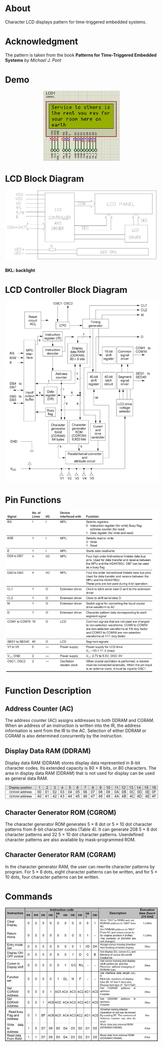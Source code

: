 # About
Character LCD displays pattern for time-triggered embedded systems.

# Acknowledgment
The pattern is taken from the book <b>Patterns for Time-Triggered Embedded Systems</b> <i>by Michael J. Pont</i>

# Demo
<p align="center">
  <a href="" rel="noopener">
    <img src="assets/MoAli_Quote.JPG" alt="LCD Pattern" width="50%" height="50%">
  </a>
</p>

# LCD Block Diagram
<p align="center">
  <a href="" rel="noopener">
    <img src="assets/BlockDiagram.JPG" alt="LCD Block Diagram">
  </a>
</p>

#### BKL: backlight

# LCD Controller Block Diagram
<p align="center">
  <a href="" rel="noopener">
    <img src="assets/LcdController.JPG" alt="LCD Controller Block Diagram">
  </a>
</p>

# Pin Functions
<p align="center">
  <a href="" rel="noopener">
    <img src="assets/PinFunctions.JPG" alt="Pin Functions">
  </a>
</p>

# Function Description

## Address Counter (AC)
The address counter (AC) assigns addresses to both DDRAM and CGRAM. When an address of an
instruction is written into the IR, the address information is sent from the IR to the AC. Selection of either
DDRAM or CGRAM is also determined concurrently by the instruction.

## Display Data RAM (DDRAM)
Display data RAM (DDRAM) stores display data represented in 8-bit character codes. Its extended
capacity is 80 × 8 bits, or 80 characters. The area in display data RAM (DDRAM) that is not used for
display can be used as general data RAM.
<p align="center">
  <a href="" rel="noopener">
    <img src="assets/DDRAM.JPG" alt="DDRAM">
  </a>
</p>

## Character Generator ROM (CGROM)
The character generator ROM generates 5 × 8 dot or 5 × 10 dot character patterns from 8-bit character
codes (Table 4). It can generate 208 5 × 8 dot character patterns and 32 5 × 10 dot character patterns. Userdefined character patterns are also available by mask-programmed ROM.

## Character Generator RAM (CGRAM)
In the character generator RAM, the user can rewrite character patterns by program. For 5 × 8 dots, eight
character patterns can be written, and for 5 × 10 dots, four character patterns can be written.

# Commands
<p align="center">
  <a href="" rel="noopener">
    <img src="assets/Commands.JPG" alt="Commands">
  </a>
</p>
